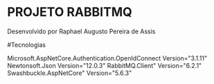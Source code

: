 # PROJETO RABBITMQ

Desenvolvido por Raphael Augusto Pereira de Assis

#Tecnologias

Microsoft.AspNetCore.Authentication.OpenIdConnect Version="3.1.11"
Newtonsoft.Json Version="12.0.3"
RabbitMQ.Client" Version="6.2.1"
Swashbuckle.AspNetCore" Version="5.6.3" 


